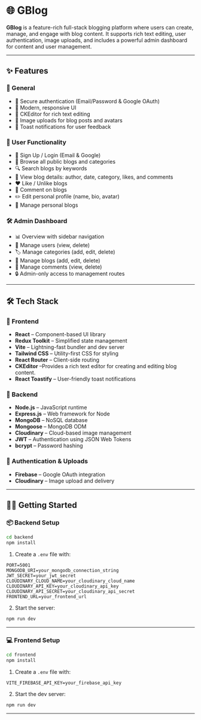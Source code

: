 
# 🌐 GBlog

**GBlog** is a feature-rich full-stack blogging platform where users can create, manage, and engage with blog content. It supports rich text editing, user authentication, image uploads, and includes a powerful admin dashboard for content and user management.

---

## ✨ Features

### 🚀 General

* 🔐 Secure authentication (Email/Password & Google OAuth)
* 🎨 Modern, responsive UI
* 📝 CKEditor for rich text editing
* 📸 Image uploads for blog posts and avatars
* 🔔 Toast notifications for user feedback

### 👤 User Functionality

* 🔐 Sign Up / Login (Email & Google)
* 📝 Browse all public blogs and categories
* 🔍 Search blogs by keywords
* 📝 View blog details: author, date, category, likes, and comments
* ❤️ Like / Unlike blogs
* 💬 Comment on blogs
* ✏️ Edit personal profile (name, bio, avatar)
* 📂 Manage personal blogs

### 🛠️ Admin Dashboard

* 📊 Overview with sidebar navigation
* 👥 Manage users (view, delete)
* 🏷️ Manage categories (add, edit, delete)
* 📝 Manage blogs (add, edit, delete)
* 💬 Manage comments (view, delete)
* 🔒 Admin-only access to management routes

---

## 🛠️ Tech Stack

### 🔧 Frontend

* **React** – Component-based UI library
* **Redux Toolkit** – Simplified state management
* **Vite** – Lightning-fast bundler and dev server
* **Tailwind CSS** – Utility-first CSS for styling
* **React Router** – Client-side routing
* **CKEditor** –Provides a rich text editor for creating and editing blog content.
* **React Toastify** – User-friendly toast notifications

### 🔌 Backend

* **Node.js** – JavaScript runtime
* **Express.js** – Web framework for Node
* **MongoDB** – NoSQL database
* **Mongoose** – MongoDB ODM
* **Cloudinary** – Cloud-based image management
* **JWT** – Authentication using JSON Web Tokens
* **bcrypt** – Password hashing

### 🔐 Authentication & Uploads

* **Firebase** – Google OAuth integration
* **Cloudinary** – Image upload and delivery

---

## 🧑‍💻 Getting Started

### 📦 Backend Setup

```bash
cd backend
npm install
```

1. Create a `.env` file with:

```env
PORT=5001
MONGODB_URI=your_mongodb_connection_string
JWT_SECRET=your_jwt_secret
CLOUDINARY_CLOUD_NAME=your_cloudinary_cloud_name
CLOUDINARY_API_KEY=your_cloudinary_api_key
CLOUDINARY_API_SECRET=your_cloudinary_api_secret
FRONTEND_URL=your_frontend_url
```

2. Start the server:

```bash
npm run dev
```

---

### 💻 Frontend Setup

```bash
cd frontend
npm install
```

1. Create a `.env` file with:

```env
VITE_FIREBASE_API_KEY=your_firebase_api_key
```

2. Start the dev server:

```bash
npm run dev
```

---


